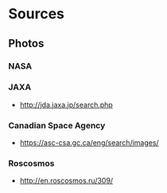 # Sources
## Photos
### NASA
### JAXA
- http://jda.jaxa.jp/search.php
### Canadian Space Agency
- https://asc-csa.gc.ca/eng/search/images/
### Roscosmos
- http://en.roscosmos.ru/309/

